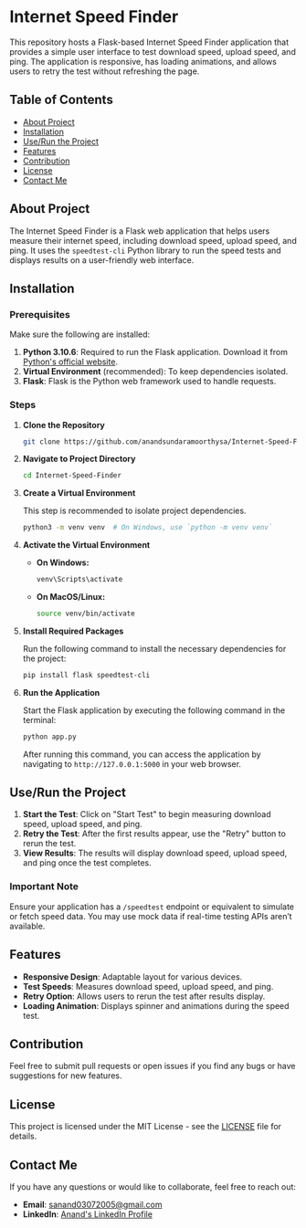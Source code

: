 # Internet Speed Finder

This repository hosts a Flask-based Internet Speed Finder application that provides a simple user interface to test download speed, upload speed, and ping. The application is responsive, has loading animations, and allows users to retry the test without refreshing the page.

## Table of Contents

- [About Project](#about-project)
- [Installation](#installation)
- [Use/Run the Project](#userun-the-project)
- [Features](#features)
- [Contribution](#contribution)
- [License](#license)
- [Contact Me](#contact-me)

## About Project

The Internet Speed Finder is a Flask web application that helps users measure their internet speed, including download speed, upload speed, and ping. It uses the `speedtest-cli` Python library to run the speed tests and displays results on a user-friendly web interface.

## Installation

### Prerequisites

Make sure the following are installed:

1. **Python 3.10.6**: Required to run the Flask application. Download it from [Python's official website](https://www.python.org/downloads/release/python-3106/).
2. **Virtual Environment** (recommended): To keep dependencies isolated.
3. **Flask**: Flask is the Python web framework used to handle requests.

### Steps

1. **Clone the Repository**

   ```bash
   git clone https://github.com/anandsundaramoorthysa/Internet-Speed-Finder.git
   ```

2. **Navigate to Project Directory**

   ```bash
   cd Internet-Speed-Finder
   ```

3. **Create a Virtual Environment**

   This step is recommended to isolate project dependencies.

   ```bash
   python3 -m venv venv  # On Windows, use `python -m venv venv`
   ```

4. **Activate the Virtual Environment**

   - **On Windows:**

     ```bash
     venv\Scripts\activate
     ```

   - **On MacOS/Linux:**

     ```bash
     source venv/bin/activate
     ```

5. **Install Required Packages**

   Run the following command to install the necessary dependencies for the project:

   ```bash
   pip install flask speedtest-cli
   ```

6. **Run the Application**

   Start the Flask application by executing the following command in the terminal:

   ```bash
   python app.py
   ```

   After running this command, you can access the application by navigating to `http://127.0.0.1:5000` in your web browser.

## Use/Run the Project

1. **Start the Test**: Click on "Start Test" to begin measuring download speed, upload speed, and ping.
2. **Retry the Test**: After the first results appear, use the "Retry" button to rerun the test.
3. **View Results**: The results will display download speed, upload speed, and ping once the test completes.

### Important Note

Ensure your application has a `/speedtest` endpoint or equivalent to simulate or fetch speed data. You may use mock data if real-time testing APIs aren’t available.

## Features

- **Responsive Design**: Adaptable layout for various devices.
- **Test Speeds**: Measures download speed, upload speed, and ping.
- **Retry Option**: Allows users to rerun the test after results display.
- **Loading Animation**: Displays spinner and animations during the speed test.

## Contribution

Feel free to submit pull requests or open issues if you find any bugs or have suggestions for new features.

## License

This project is licensed under the MIT License - see the [LICENSE](LICENSE) file for details.

## Contact Me

If you have any questions or would like to collaborate, feel free to reach out:

- **Email**: [sanand03072005@gmail.com](mailto:sanand03072005@gmail.com?subject=Inquiry%20About%20Internet%20Speed%20Finder%20Project&body=Hi%20Anand,%0A%0AI'm%20interested%20in%20learning%20more%20about%20the%20Internet%20Speed%20Finder%20project%20you%20developed.%20I%20have%20some%20questions%20and%20would%20like%20to%20discuss%20potential%20collaborations.%0A%0AThank%20you!%0A%0ABest%20regards,%0A[Your%20Name])
- **LinkedIn**: [Anand's LinkedIn Profile](https://www.linkedin.com/in/anandsundaramoorthysa/)
